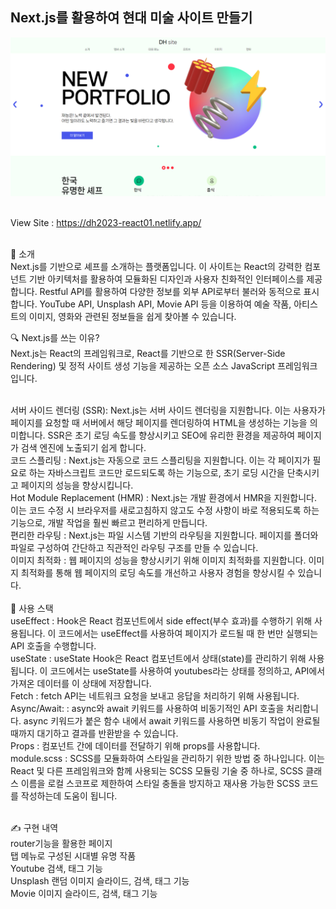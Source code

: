## Next.js를 활용하여 현대 미술 사이트 만들기
<img src="https://raw.githubusercontent.com/ehcjswo/site2023-next01/main/src/assets/images/intro/gitImg01.jpg" />
<br><br>


View Site : https://dh2023-react01.netlify.app/
<br><br>


👋 소개<br>
Next.js를 기반으로 셰프를 소개하는 플랫폼입니다. 이 사이트는 React의 강력한 컴포넌트 기반 아키텍처를 활용하여 모듈화된 디자인과 사용자 친화적인 인터페이스를 제공합니다. Restful API를 활용하여 다양한 정보를 외부 API로부터 불러와 동적으로 표시합니다. YouTube API, Unsplash API, Movie API 등을 이용하여 예술 작품, 아티스트의 이미지, 영화와 관련된 정보들을 쉽게 찾아볼 수 있습니다.<br>


🔍 Next.js를 쓰는 이유?<br>
Next.js는 React의 프레임워크로, React를 기반으로 한 SSR(Server-Side Rendering) 및 정적 사이트 생성 기능을 제공하는 오픈 소스 JavaScript 프레임워크입니다.<br><br>

서버 사이드 렌더링 (SSR): Next.js는 서버 사이드 렌더링을 지원합니다. 이는 사용자가 페이지를 요청할 때 서버에서 해당 페이지를 렌더링하여 HTML을 생성하는 기능을 의미합니다. SSR은 초기 로딩 속도를 향상시키고 SEO에 유리한 환경을 제공하여 페이지가 검색 엔진에 노출되기 쉽게 합니다.<br>
코드 스플리팅 : Next.js는 자동으로 코드 스플리팅을 지원합니다. 이는 각 페이지가 필요로 하는 자바스크립트 코드만 로드되도록 하는 기능으로, 초기 로딩 시간을 단축시키고 페이지의 성능을 향상시킵니다.<br>
Hot Module Replacement (HMR) : Next.js는 개발 환경에서 HMR을 지원합니다. 이는 코드 수정 시 브라우저를 새로고침하지 않고도 수정 사항이 바로 적용되도록 하는 기능으로, 개발 작업을 훨씬 빠르고 편리하게 만듭니다.<br>
편리한 라우팅 : Next.js는 파일 시스템 기반의 라우팅을 지원합니다. 페이지를 폴더와 파일로 구성하여 간단하고 직관적인 라우팅 구조를 만들 수 있습니다.<br>
이미지 최적화 : 웹 페이지의 성능을 향상시키기 위해 이미지 최적화를 지원합니다. 이미지 최적화를 통해 웹 페이지의 로딩 속도를 개선하고 사용자 경험을 향상시킬 수 있습니다.<br>
<br>
🔧 사용 스택<br>
useEffect : Hook은 React 컴포넌트에서 side effect(부수 효과)를 수행하기 위해 사용됩니다. 이 코드에서는 useEffect를 사용하여 페이지가 로드될 때 한 번만 실행되는 API 호출을 수행합니다.<br>
useState : useState Hook은 React 컴포넌트에서 상태(state)를 관리하기 위해 사용됩니다. 이 코드에서는 useState를 사용하여 youtubes라는 상태를 정의하고, API에서 가져온 데이터를 이 상태에 저장합니다.<br>
Fetch : fetch API는 네트워크 요청을 보내고 응답을 처리하기 위해 사용됩니다.<br>
Async/Await: : async와 await 키워드를 사용하여 비동기적인 API 호출을 처리합니다. async 키워드가 붙은 함수 내에서 await 키워드를 사용하면 비동기 작업이 완료될 때까지 대기하고 결과를 반환받을 수 있습니다.<br>
Props : 컴포넌트 간에 데이터를 전달하기 위해 props를 사용합니다.<br>
module.scss : SCSS를 모듈화하여 스타일을 관리하기 위한 방법 중 하나입니다. 이는 React 및 다른 프레임워크와 함께 사용되는 SCSS 모듈링 기술 중 하나로, SCSS 클래스 이름을 로컬 스코프로 제한하여 스타일 충돌을 방지하고 재사용 가능한 SCSS 코드를 작성하는데 도움이 됩니다.<br><br>

✍️ 구현 내역<br>
router기능을 활용한 페이지<br>
탭 메뉴로 구성된 시대별 유명 작품<br>
Youtube 검색, 태그 기능<br>
Unsplash 랜덤 이미지 슬라이드, 검색, 태그 기능<br>
Movie 이미지 슬라이드, 검색, 태그 기능<br>
